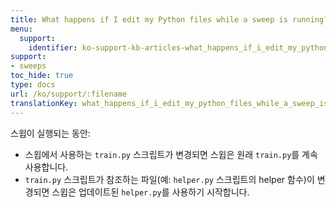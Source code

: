 ```yaml
---
title: What happens if I edit my Python files while a sweep is running?
menu:
  support:
    identifier: ko-support-kb-articles-what_happens_if_i_edit_my_python_files_while_a_sweep_is_running
support:
- sweeps
toc_hide: true
type: docs
url: /ko/support/:filename
translationKey: what_happens_if_i_edit_my_python_files_while_a_sweep_is_running
---
```

스윕이 실행되는 동안:
- 스윕에서 사용하는 `train.py` 스크립트가 변경되면 스윕은 원래 `train.py`를 계속 사용합니다.
- `train.py` 스크립트가 참조하는 파일(예: `helper.py` 스크립트의 helper 함수)이 변경되면 스윕은 업데이트된 `helper.py`를 사용하기 시작합니다.
